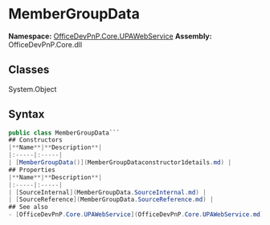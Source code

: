 # MemberGroupData

**Namespace:** [OfficeDevPnP.Core.UPAWebService](OfficeDevPnP.Core.UPAWebService.md)
**Assembly:** OfficeDevPnP.Core.dll
## Classes
System.Object
## Syntax
```C#
public class MemberGroupData```
## Constructors
|**Name**|**Description**|
|:-----|:-----|
| [MemberGroupData()](MemberGroupDataconstructor1details.md) | 
## Properties
|**Name**|**Description**|
|:-----|:-----|
| [SourceInternal](MemberGroupData.SourceInternal.md) | 
| [SourceReference](MemberGroupData.SourceReference.md) | 
## See also
- [OfficeDevPnP.Core.UPAWebService](OfficeDevPnP.Core.UPAWebService.md)

